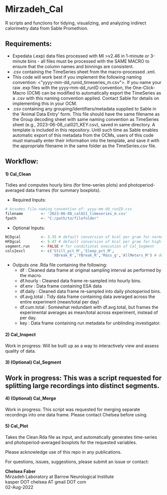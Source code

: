 # Mirzadeh_Cal
R scripts and functions for tidying, visualizing, and analyzing indirect calorimetry data from Sable Promethion. 

## Requirements: 
- Expedata (.exp) data files processed with MI >v2.46 in 1-minute or 3-minute bins - all files must be processed with the SAME MACRO to ensure that the column names and binnings are consistent.
- .csv containing the TimeSeries sheet from the macro-processed .xml. 
- This code will work best if you implement the following naming convention: <"yyyy-mm-dd_runid_timeseries_m.csv">. If you name your raw .exp files with the yyyy-mm-dd_runID convention, the One-Click-Macro (OCM) can be modified to automatically export the TimeSeries as a .csv with this naming convention applied. Contact Sable for details on implementing this in your OCM.
- .csv containing any grouping/identifiers/metadata supplied to Sable in the 'Animal Data Entry' form. This file should have the same filename as the Group decoding sheet with same naming convention as TimeSeries sheet (e.g., 2023-06-08_cal021_KEY.csv), saved in same directory. A template is included in this repository. Until such time as Sable enables automatic export of this metadata from the OCMs, users of this code must manually enter their information into the template, and save it with the appropriate filename in the same folder as the TimeSeries.csv file.

## Workflow:
#### 1) Cal_Clean
Tidies and computes hourly bins (for time-series plots) and photoperiod-averaged data frames (for summary boxplots).
- Required Inputs: 
``` R
# Assumes file-naming convention of: yyyy-mm-dd_runID.csv
filename        <- '2023-06-08_cal021_timeseries_m.csv'
fpath           <- "C:/path/to/filefolder"
```
- Optional Inputs: 
```R
NCDgcal         <- 3.35 # default conversion of kcal per gram for normal chow 
HFDgcal         <- 5.47 # default conversion of kcal per gram for high-fat diet
segment.run     <- FALSE # for conditional execution of Cal_Segment 
cols2excl       <- c('Still_pct_M','Sleep_pct_M',
                     'XBreak_R','YBreak_R','Mass_g','AllMeters_M') # default columns to exclude
```
- Outputs one .Rda file containing the following:
    * df 
: Cleaned data frame at original sampling interval as performed by the macro. 
    * df.hourly
: Cleaned data frame re-sampled into hourly bins.
    * df.env
: Data frame containing ESA data
    * df.daily
: Cleaned data frame re-sampled into daily photoperiod bins.
    * df.avg.total
: Tidy data frame containing data averaged across the entire experiment (mean/total per day)
    * df.cum.total
: Somewhat redundant with df.avg.total, but frames the experimental averages as mean/total across experiment, instead of per day.
    * key
: Data frame containing run metadata for unblinding investigator.

#### 2) Cal_Inspect
Work in progress: Will be built up as a way to interactively view and assess quality of data.

#### 3) (Optional) Cal_Segment
Work in progress: This was a script requested for splitting large recordings into distinct segments. 
- 
#### 4) (Optional) Cal_Merge
Work in progress: This script was requested for merging separate recordings into one data frame. Please contact Chelsea before using.

#### 5) Cal_Plot
Takes the Clean.Rda file as input, and automatically generates time-series and photoperiod-averaged boxplots for the requested variables. 

Please acknowledge use of this repo in any publications.

For questions, issues, suggestions, please submit an issue or contact:

**Chelsea Faber**<br>
Mirzadeh Laboratory at Barrow Neurological Institute<br>
kasper DOT chelsea AT gmail DOT com<br>
02-Aug-2022
